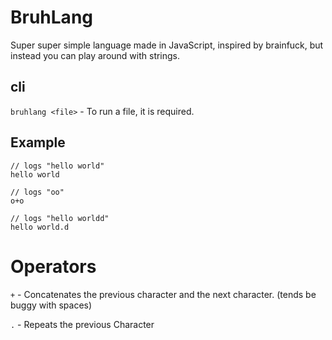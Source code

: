# BruhLang

Super super simple language made in JavaScript, inspired by brainfuck, but instead you can play around with strings.

## cli

`bruhlang <file>` - To run a file, it is required.

## Example

```
// logs "hello world"
hello world

// logs "oo"
o+o

// logs "hello worldd"
hello world.d
```

# Operators

`+` - Concatenates the previous character and the next character. (tends be buggy with spaces)

`.` - Repeats the previous Character
